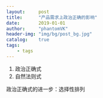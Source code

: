 ```yaml
---
layout:     post
title:      "产品需求上政治正确的影响"
date:       2019-01-01
author:     "phantomVK"
header-img: "img/bg/post_bg.jpg"
catalog:    true
tags:
    - tags
---
```


1. 政治正确式
2. 自然法则式



政治正确式的进一步：选择性排列